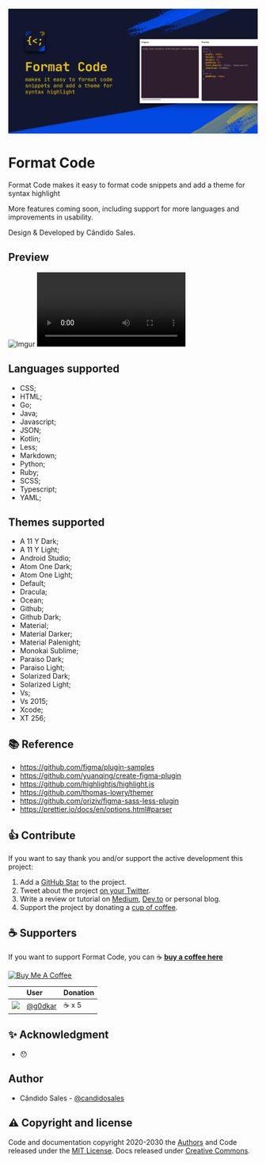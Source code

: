 ![Format Code promo image](assets/cover.png?raw=true 'Format Code promo')

# Format Code

Format Code makes it easy to format code snippets and add a theme for syntax highlight

More features coming soon, including support for more languages and improvements in usability.

Design & Developed by Cândido Sales.

## Preview

![Imgur](https://i.imgur.com/r8x5VZt.gif)
![Video](/video/presentation.mp4)

## Languages supported

- CSS;
- HTML;
- Go;
- Java;
- Javascript;
- JSON;
- Kotlin;
- Less;
- Markdown;
- Python;
- Ruby;
- SCSS;
- Typescript;
- YAML;

## Themes supported

- A 11 Y Dark;
- A 11 Y Light;
- Android Studio;
- Atom One Dark;
- Atom One Light;
- Default;
- Dracula;
- Ocean;
- Github;
- Github Dark;
- Material;
- Material Darker;
- Material Palenight;
- Monokai Sublime;
- Paraiso Dark;
- Paraiso Light;
- Solarized Dark;
- Solarized Light;
- Vs;
- Vs 2015;
- Xcode;
- XT 256;

## 📚 Reference

- https://github.com/figma/plugin-samples
- https://github.com/yuanqing/create-figma-plugin
- https://github.com/highlightjs/highlight.js
- https://github.com/thomas-lowry/themer
- https://github.com/oriziv/figma-sass-less-plugin
- https://prettier.io/docs/en/options.html#parser

## 👍 Contribute

If you want to say thank you and/or support the active development this project:

1. Add a [GitHub Star](https://github.com/candidosales/figma-format-code/stargazers) to the project.
2. Tweet about the project [on your Twitter](https://twitter.com/intent/tweet?url=https%3A%2F%2Fgithub.com%2Fcandidosales%2Ffigma-format-code%20&via=candidosales&text=A%20Figma%20plugin%20designed%20to%20allow%20you%20to%20format%20and%20syntax%20highlighting%20code).
3. Write a review or tutorial on [Medium](https://medium.com/), [Dev.to](https://dev.to/) or personal blog.
4. Support the project by donating a [cup of coffee](https://buymeacoff.ee/candidosales).

## ☕ Supporters

If you want to support Format Code, you can ☕ [**buy a coffee here**](https://buymeacoff.ee/candidosales)

<a href="https://www.buymeacoffee.com/candidosales" target="_blank"><img src="https://cdn.buymeacoffee.com/buttons/v2/arial-blue.png" alt="Buy Me A Coffee" style="height: 60px !important;width: 217px !important;" ></a>

|                                                           | User                                 | Donation |
| :-------------------------------------------------------- | :----------------------------------- | :------- |
| ![](https://avatars.githubusercontent.com/u/2124218?s=25) | [@g0dkar](https://github.com/g0dkar) | ☕ x 5   |

## ✨ Acknowledgment

- 😯

## Author

- Cândido Sales - [@candidosales](https://twitter.com/candidosales)

## ⚠️ Copyright and license

Code and documentation copyright 2020-2030 the [Authors](https://github.com/candidosales/figma-format-code/graphs/contributors) and Code released under the [MIT License](https://github.com/candidosales/figma-format-code/blob/master/LICENSE). Docs released under [Creative Commons](https://creativecommons.org/licenses/by/3.0/).
